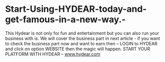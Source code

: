 # Start-Using-HYDEAR-today-and-get-famous-in-a-new-way.-
This Hydear is not only for fun and entertainment but you can also run your business with is. We will cover the business part in next article - if you want to check the business part now and want to earn then – LOGIN to HYDEAR and click on option WEBSITE then the magic will happen. START YOUR PLATFORM WITH HYDEAR – www.hydear.com
